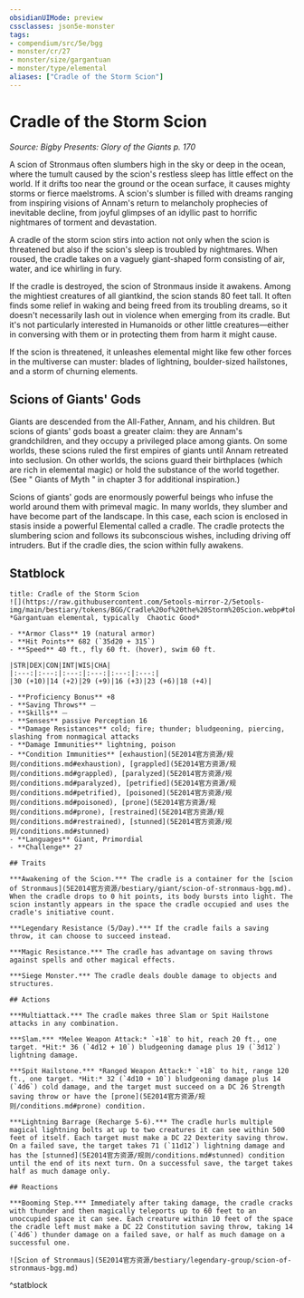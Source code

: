 ```yaml
---
obsidianUIMode: preview
cssclasses: json5e-monster
tags:
- compendium/src/5e/bgg
- monster/cr/27
- monster/size/gargantuan
- monster/type/elemental
aliases: ["Cradle of the Storm Scion"]
---
```

# Cradle of the Storm Scion
*Source: Bigby Presents: Glory of the Giants p. 170*  

A scion of Stronmaus often slumbers high in the sky or deep in the ocean, where the tumult caused by the scion's restless sleep has little effect on the world. If it drifts too near the ground or the ocean surface, it causes mighty storms or fierce maelstroms. A scion's slumber is filled with dreams ranging from inspiring visions of Annam's return to melancholy prophecies of inevitable decline, from joyful glimpses of an idyllic past to horrific nightmares of torment and devastation.

A cradle of the storm scion stirs into action not only when the scion is threatened but also if the scion's sleep is troubled by nightmares. When roused, the cradle takes on a vaguely giant-shaped form consisting of air, water, and ice whirling in fury.

If the cradle is destroyed, the scion of Stronmaus inside it awakens. Among the mightiest creatures of all giantkind, the scion stands 80 feet tall. It often finds some relief in waking and being freed from its troubling dreams, so it doesn't necessarily lash out in violence when emerging from its cradle. But it's not particularly interested in Humanoids or other little creatures—either in conversing with them or in protecting them from harm it might cause.

If the scion is threatened, it unleashes elemental might like few other forces in the multiverse can muster: blades of lightning, boulder-sized hailstones, and a storm of churning elements.

## Scions of Giants' Gods

Giants are descended from the All-Father, Annam, and his children. But scions of giants' gods boast a greater claim: they are Annam's grandchildren, and they occupy a privileged place among giants. On some worlds, these scions ruled the first empires of giants until Annam retreated into seclusion. On other worlds, the scions guard their birthplaces (which are rich in elemental magic) or hold the substance of the world together. (See " Giants of Myth " in chapter 3 for additional inspiration.)

Scions of giants' gods are enormously powerful beings who infuse the world around them with primeval magic. In many worlds, they slumber and have become part of the landscape. In this case, each scion is enclosed in stasis inside a powerful Elemental called a cradle. The cradle protects the slumbering scion and follows its subconscious wishes, including driving off intruders. But if the cradle dies, the scion within fully awakens.

## Statblock

```ad-statblock
title: Cradle of the Storm Scion
![](https://raw.githubusercontent.com/5etools-mirror-2/5etools-img/main/bestiary/tokens/BGG/Cradle%20of%20the%20Storm%20Scion.webp#token)
*Gargantuan elemental, typically  Chaotic Good*

- **Armor Class** 19 (natural armor)
- **Hit Points** 682 (`35d20 + 315`)
- **Speed** 40 ft., fly 60 ft. (hover), swim 60 ft.

|STR|DEX|CON|INT|WIS|CHA|
|:---:|:---:|:---:|:---:|:---:|:---:|
|30 (+10)|14 (+2)|29 (+9)|16 (+3)|23 (+6)|18 (+4)|

- **Proficiency Bonus** +8
- **Saving Throws** ⏤
- **Skills** ⏤
- **Senses** passive Perception 16
- **Damage Resistances** cold; fire; thunder; bludgeoning, piercing, slashing from nonmagical attacks
- **Damage Immunities** lightning, poison
- **Condition Immunities** [exhaustion](5E2014官方资源/规则/conditions.md#exhaustion), [grappled](5E2014官方资源/规则/conditions.md#grappled), [paralyzed](5E2014官方资源/规则/conditions.md#paralyzed), [petrified](5E2014官方资源/规则/conditions.md#petrified), [poisoned](5E2014官方资源/规则/conditions.md#poisoned), [prone](5E2014官方资源/规则/conditions.md#prone), [restrained](5E2014官方资源/规则/conditions.md#restrained), [stunned](5E2014官方资源/规则/conditions.md#stunned)
- **Languages** Giant, Primordial
- **Challenge** 27

## Traits

***Awakening of the Scion.*** The cradle is a container for the [scion of Stronmaus](5E2014官方资源/bestiary/giant/scion-of-stronmaus-bgg.md). When the cradle drops to 0 hit points, its body bursts into light. The scion instantly appears in the space the cradle occupied and uses the cradle's initiative count.

***Legendary Resistance (5/Day).*** If the cradle fails a saving throw, it can choose to succeed instead.

***Magic Resistance.*** The cradle has advantage on saving throws against spells and other magical effects.

***Siege Monster.*** The cradle deals double damage to objects and structures.

## Actions

***Multiattack.*** The cradle makes three Slam or Spit Hailstone attacks in any combination.

***Slam.*** *Melee Weapon Attack:* `+18` to hit, reach 20 ft., one target. *Hit:* 36 (`4d12 + 10`) bludgeoning damage plus 19 (`3d12`) lightning damage.

***Spit Hailstone.*** *Ranged Weapon Attack:* `+18` to hit, range 120 ft., one target. *Hit:* 32 (`4d10 + 10`) bludgeoning damage plus 14 (`4d6`) cold damage, and the target must succeed on a DC 26 Strength saving throw or have the [prone](5E2014官方资源/规则/conditions.md#prone) condition.

***Lightning Barrage (Recharge 5-6).*** The cradle hurls multiple magical lightning bolts at up to two creatures it can see within 500 feet of itself. Each target must make a DC 22 Dexterity saving throw. On a failed save, the target takes 71 (`11d12`) lightning damage and has the [stunned](5E2014官方资源/规则/conditions.md#stunned) condition until the end of its next turn. On a successful save, the target takes half as much damage only.

## Reactions

***Booming Step.*** Immediately after taking damage, the cradle cracks with thunder and then magically teleports up to 60 feet to an unoccupied space it can see. Each creature within 10 feet of the space the cradle left must make a DC 22 Constitution saving throw, taking 14 (`4d6`) thunder damage on a failed save, or half as much damage on a successful one.

![Scion of Stronmaus](5E2014官方资源/bestiary/legendary-group/scion-of-stronmaus-bgg.md)
```
^statblock